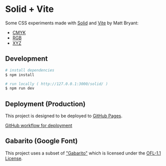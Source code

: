 # Solid + Vite

Some CSS experiments made with [Solid](https://solidjs.com) and [Vite](https://vitejs.dev) by Matt Bryant:

- [CMYK](https://brybrant.github.io/solid/#/cmyk)
- [RGB](https://brybrant.github.io/solid/#/rgb)
- [XYZ](https://brybrant.github.io/solid/#/xyz)

## Development

```bash
# install dependencies
$ npm install

# run locally ( http://127.0.0.1:3000/solid/ )
$ npm run dev
```

## Deployment (Production)

This project is designed to be deployed to [GitHub Pages](https://vitejs.dev/guide/static-deploy.html#github-pages).

[GitHub workflow for deployment](https://github.com/brybrant/solid/blob/master/.github/workflows/deploy.yaml)

## Gabarito (Google Font)

This project uses a subset of ["Gabarito"](https://github.com/naipefoundry/gabarito) which is licensed under the [OFL-1.1 License](https://openfontlicense.org/).
